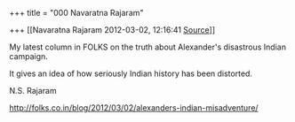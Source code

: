+++
title = "000 Navaratna Rajaram"

+++
[[Navaratna Rajaram	2012-03-02, 12:16:41 [Source](https://groups.google.com/g/bvparishat/c/0POqQNHnOrc)]]



My latest column in FOLKS on the truth about Alexander's disastrous Indian campaign.



It gives an idea of how seriously Indian history has been distorted.



N.S. Rajaram



<http://folks.co.in/blog/2012/03/02/alexanders-indian-misadventure/>

